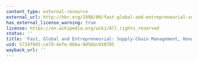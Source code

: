 ```yaml
---
content_type: external-resource
external_url: http://hbr.org/1998/09/fast-global-and-entrepreneurial-supply-chain-management-hong-kong-style/ar/1
has_external_license_warning: true
license: https://en.wikipedia.org/wiki/All_rights_reserved
status: ''
title: 'Fast, Global and Entrepreneurial: Supply-Chain Management, Hong Kong Style'
uid: 5724f945-ce7d-4efe-8bba-9d5bbc910785
wayback_url: ''
---
```

